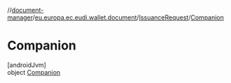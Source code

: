 //[document-manager](../../../../index.md)/[eu.europa.ec.eudi.wallet.document](../../index.md)/[IssuanceRequest](../index.md)/[Companion](index.md)

# Companion

[androidJvm]\
object [Companion](index.md)
